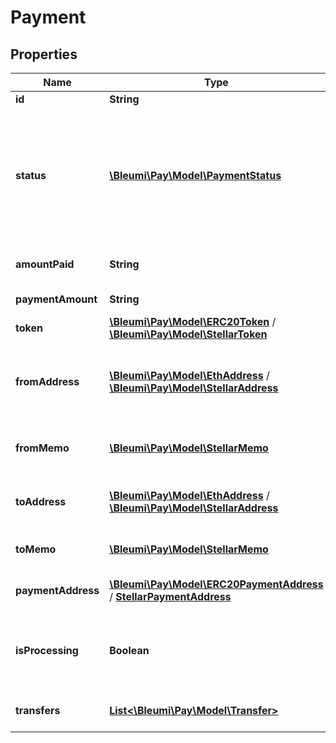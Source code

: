 # Payment


## Properties
Name | Type | Description | Notes
------------ | ------------- | ------------- | -------------
**id** | **String** | Payment request id | 
**status** | [**\Bleumi\Pay\Model\PaymentStatus**](PaymentStatus.md) | Status of the payment request. <br> Possible values : <ul>  <li>'outstanding'</li><li>'partiallyPaid'</li><li>'paid'</li><li>'cancelled'</li><li>'settled' </li><li>'failed'</li></ul> | 
**amountPaid** | **String** | Total amount received on 'paymentAddress.addr' | 
**paymentAmount** | **String** |Payment amount requested  | 
**token** | [**\Bleumi\Pay\Model\ERC20Token**](ERC20Token.md) / [**\Bleumi\Pay\Model\StellarToken**](StellarToken.md) | The token of the Payment | 
**fromAddress** | [**\Bleumi\Pay\Model\EthAddress**](EthAddress.md) / [**\Bleumi\Pay\Model\StellarAddress**](StellarAddress.md) | The Network address from which payment is made. |  [optional] Refunds will be sent to this address.
**fromMemo** | [**\Bleumi\Pay\Model\StellarMemo**](StellarMemo.md) | (Stellar Only) The memo text for any transfer to the from address |  [optional]
**toAddress** | [**\Bleumi\Pay\Model\EthAddress**](EthAddress.md) / [**\Bleumi\Pay\Model\StellarAddress**](StellarAddress.md) | The Network address to which payment will be sent on successful processing | 
**toMemo** | [**\Bleumi\Pay\Model\StellarMemo**](StellarMemo.md) | (Stellar Only) The memo text for transfer to the to address |  [optional]
**paymentAddress** | [**\Bleumi\Pay\Model\ERC20PaymentAddress**](ERC20PaymentAddress.md) / [**StellarPaymentAddress**](StellarPaymentAddress.md) | Address to which payments must be sent. |  [optional]
**isProcessing** | **Boolean** | Indicates whether payment fullfillment is in process. Request cannot be updated once this is set to 'true'. | 
**transfers** | [**List&lt;\Bleumi\Pay\Model\Transfer&gt;**](Transfer.md) | The list of network transfers associated with this payment | 

